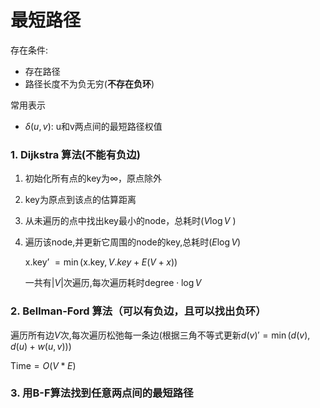 # 最短路径

存在条件:

- 存在路径
- 路径长度不为负无穷(**不存在负环**)

常用表示

- $\delta(u,v)$: u和v两点间的最短路径权值

### 1. Dijkstra 算法(不能有负边)

 1. 初始化所有点的key为$\infty$，原点除外

 2. key为原点到该点的估算距离

 3. 从未遍历的点中找出key最小的node，总耗时($V\log V$  )

 4. 遍历该node,并更新它周围的node的key,总耗时($E\log V$)

    $\text{x.key' } = \min(\text{x.key}, V.key + E(V+x))$

    一共有$|V|$次遍历,每次遍历耗时$\text{degree}\cdot\log V$



### 2. Bellman-Ford 算法（可以有负边，且可以找出负环）

遍历所有边$V$次,每次遍历松弛每一条边(根据三角不等式更新$d(v)'=\min(d(v), d(u) + w(u,v))$)	

$\text{Time}=O(V*E)$



### 3. 用B-F算法找到任意两点间的最短路径